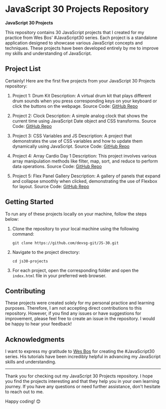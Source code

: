 # JavaScript 30 Projects Repository

**JavaScript 30 Projects**

This repository contains 30 JavaScript projects that I created for my practice from Wes Bos' #JavaScript30 series. Each project is a standalone application designed to showcase various JavaScript concepts and techniques. These projects have been developed entirely by me to improve my skills and understanding of JavaScript.

## Project List

Certainly! Here are the first five projects from your JavaScript 30 Projects repository:

1. Project 1: Drum Kit
   Description: A virtual drum kit that plays different drum sounds when you press corresponding keys on your keyboard or click the buttons on the webpage.
   Source Code: [GitHub Repo](https://github.com/devsg-git/JS-30/tree/main/Project%201%20-%20Drum%20Beats)

2. Project 2: Clock
   Description: A simple analog clock that shows the current time using JavaScript Date object and CSS transforms.
   Source Code: [GitHub Repo](https://github.com/devsg-git/JS-30/tree/main/Project%202%20-%20Clock)

3. Project 3: CSS Variables and JS
   Description: A project that demonstrates the use of CSS variables and how to update them dynamically using JavaScript.
   Source Code: [GitHub Repo](https://github.com/devsg-git/JS-30/tree/main/Project%203%20-%20CSS%20Variables)

4. Project 4: Array Cardio Day 1
   Description: This project involves various array manipulation methods like filter, map, sort, and reduce to perform data operations.
   Source Code: [GitHub Repo](https://github.com/devsg-git/JS-30/tree/main/Project%204%20-%20Array%20Cardio)

5. Project 5: Flex Panel Gallery
   Description: A gallery of panels that expand and collapse smoothly when clicked, demonstrating the use of Flexbox for layout.
   Source Code: [GitHub Repo](https://github.com/devsg-git/JS-30/tree/main/Project%205%20-%20Flex%20Panels%20Image%20Gallery)


## Getting Started

To run any of these projects locally on your machine, follow the steps below:

1. Clone the repository to your local machine using the following command:

   ```
   git clone https://github.com/devsg-git/JS-30.git
   ```

2. Navigate to the project directory:

   ```
   cd js30-projects
   ```

3. For each project, open the corresponding folder and open the `index.html` file in your preferred web browser.

## Contributing

These projects were created solely for my personal practice and learning purposes. Therefore, I am not accepting direct contributions to this repository. However, if you find any issues or have suggestions for improvement, please feel free to create an issue in the repository. I would be happy to hear your feedback!

## Acknowledgments

I want to express my gratitude to [Wes Bos](https://wesbos.com/) for creating the #JavaScript30 series. His tutorials have been incredibly helpful in advancing my JavaScript skills and understanding.


---

Thank you for checking out my JavaScript 30 Projects repository. I hope you find the projects interesting and that they help you in your own learning journey. If you have any questions or need further assistance, don't hesitate to reach out to me.

Happy coding! 😊
